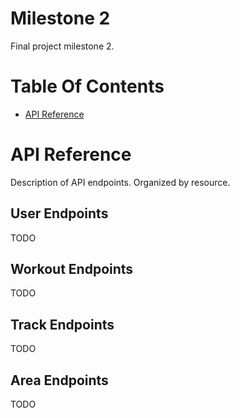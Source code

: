 # Milestone 2
Final project milestone 2.

# Table Of Contents
- [API Reference](#api-reference)

# API Reference
Description of API endpoints. Organized by resource.

## User Endpoints
TODO

## Workout Endpoints
TODO

## Track Endpoints
TODO

## Area Endpoints
TODO
